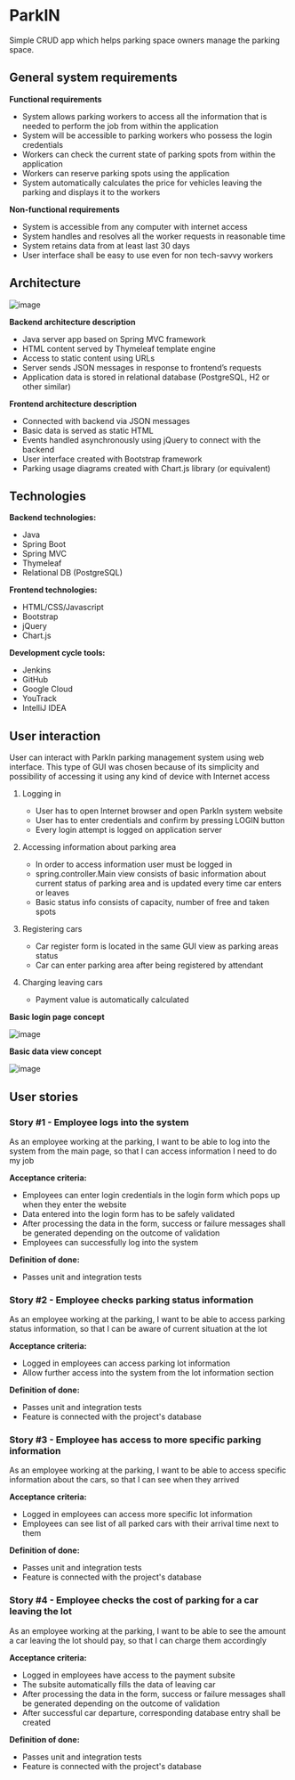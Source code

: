 # ParkIN

Simple CRUD app which helps parking space owners manage the parking space.


## General system requirements
**Functional requirements**
* System allows parking workers to access all the information that is needed to perform the job from within the application
* System will be accessible to parking workers who possess the login credentials
* Workers can check the current state of parking spots from within the application
* Workers can reserve parking spots using the application
* System automatically calculates the price for vehicles leaving the parking and displays it to the workers


**Non-functional requirements**
* System is accessible from any computer with internet access
* System handles and resolves all the worker requests in reasonable time
* System retains data from at least last 30 days
* User interface shall be easy to use even for non tech-savvy workers

## Architecture
![image](https://i.imgur.com/UVcFJKr.png)

**Backend architecture description**
* Java server app based on Spring MVC framework
* HTML content served by Thymeleaf template engine
* Access to static content using URLs
* Server sends JSON messages in response to frontend’s requests
* Application data is stored in relational database (PostgreSQL, H2 or other similar)

**Frontend architecture description**
* Connected with backend via JSON messages
* Basic data is served as static HTML
* Events handled asynchronously using jQuery to connect with the backend
* User interface created with Bootstrap framework
* Parking usage diagrams created with Chart.js library (or equivalent)

## Technologies
**Backend technologies:**
* Java
* Spring Boot
* Spring MVC
* Thymeleaf
* Relational DB (PostgreSQL)

**Frontend technologies:**
* HTML/CSS/Javascript
* Bootstrap
* jQuery
* Chart.js

**Development cycle tools:**
* Jenkins
* GitHub
* Google Cloud
* YouTrack
* IntelliJ IDEA

## User interaction
User can interact with ParkIn parking management system using web interface. This type of GUI was chosen because of its simplicity and possibility of accessing it using any kind of device with Internet access

1. Logging in
    * User has to open Internet browser and open ParkIn system website
    * User has to enter credentials and confirm by pressing LOGIN button
    * Every login attempt is logged on application server

2. Accessing information about parking area
    * In order to access information user must be logged in
    * spring.controller.Main view consists of basic information about current status of parking area and is updated every time car enters or leaves
    * Basic status info consists of capacity, number of free and taken spots

3. Registering cars
    * Car register form is located in the same GUI view as parking areas status
    * Car can enter parking area after being registered by attendant
    
4. Charging leaving cars
    * Payment value is automatically calculated


**Basic login page concept**

![image](https://i.imgur.com/p9NWVeX.png)


**Basic data view concept**

![image](https://i.imgur.com/KiVpHXE.png)

## User stories

### Story #1 - Employee logs into the system
As an employee working at the parking, I want to be able to log into the system from the main page, so that I can access information I need to do my job

**Acceptance criteria:**
* Employees can enter login credentials in the login form which pops up when they enter the website
* Data entered into the login form has to be safely validated
* After processing the data in the form, success or failure messages shall be generated depending on the outcome of validation
* Employees can successfully log into the system

**Definition of done:**
* Passes unit and integration tests

### Story #2 - Employee checks parking status information
As an employee working at the parking, I want to be able to access parking status information, so that I can be aware of current situation at the lot

**Acceptance criteria:**
* Logged in employees can access parking lot information
* Allow further access into the system from the lot information section

**Definition of done:**
* Passes unit and integration tests
* Feature is connected with the project's database

### Story #3 - Employee has access to more specific parking information
As an employee working at the parking, I want to be able to access specific information about the cars, so that I can see when they arrived

**Acceptance criteria:**
* Logged in employees can access more specific lot information
* Employees can see list of all parked cars with their arrival time next to them

**Definition of done:**
* Passes unit and integration tests
* Feature is connected with the project's database

### Story #4 - Employee checks the cost of parking for a car leaving the lot
As an employee working at the parking, I want to be able to see the amount a car leaving the lot should pay, so that I can charge them accordingly

**Acceptance criteria:**
* Logged in employees have access to the payment subsite
* The subsite automatically fills the data of leaving car
* After processing the data in the form, success or failure messages shall be generated depending on the outcome of validation
* After successful car departure, corresponding database entry shall be created

**Definition of done:**
* Passes unit and integration tests
* Feature is connected with the project's database